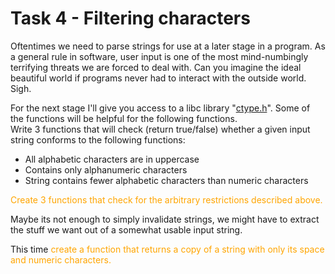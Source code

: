 # Task 4 - Filtering characters

Oftentimes we need to parse strings for use at a later stage in a program. As a general rule in software, user input is one of the most mind-numbingly terrifying threats we are forced to deal with. Can you imagine the ideal beautiful world if programs never had to interact with the outside world. Sigh.

For the next stage I'll give you access to a libc library "[ctype.h](resources.md#standard-c-string-library)". Some of the functions will be helpful for the following functions.
<br>Write 3 functions that will check (return true/false) whether a given input string conforms to the following functions:
- All alphabetic characters are in uppercase
- Contains only alphanumeric characters
- String contains fewer alphabetic characters than numeric characters

<font color="orange">Create 3 functions that check for the arbitrary restrictions described above.</font>

Maybe its not enough to simply invalidate strings, we might have to extract the stuff we want out of a somewhat usable input string.

This time <font color="orange">create a function that returns a copy of a string with only its space and numeric characters.</font>